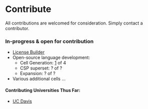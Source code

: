 # Contribute
All contributions are welcomed for consideration. Simply contact a contributor.

### In-progress & open for contribution
- [License Builder](../Skill/Open/buildLicense.il)   
- Open-source language development:
  * Cell Generation:  [1](PDGen.pdf) of 4
  * CSP superset: ? of ?  
  * Expansion: ? of ?  
- Various additional cells ...   

#### Contributing Universities Thus Far:
* [UC Davis]() 
